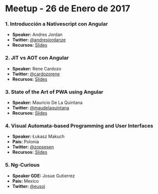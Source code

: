 # Meetup - 26 de Enero de 2017 

### 1. Introducción a Nativescript con Angular
* **Speaker:** Andres Jordan
* **Twitter:** [@andresjordanze](https://twitter.com/andresjordanze)
* **Recursos:** [Slides](https://goo.gl/moxKnG)

### 2. JIT vs AOT con Angular
* **Speaker:** Rene Cardozo
* **Twitter:** [@cardozorene](https://twitter.com/cardozorene)
* **Recursos:** [Slides](./slides/JIT-and-AOT.pptx)

### 3. State of the Art of PWA using Angular
* **Speaker:** Mauricio De La Quintana
* **Twitter:** [@maudelaquintana](https://twitter.com/maudelaquintana)
* **Recursos:** [Slides](http://slides.com/maudel/pwa) 

### 4. Visual Automata-based Programming and User Interfaces
* **Speaker:** Łukasz Makuch
* **Pais:** Polonia
* **Twitter:** [@zopsesen](https://twitter.com/zopsesen)
* **Recursos:** [Slides](https://docs.google.com/presentation/d/1CwV4vM_8UTFPQTJ5YlUFC53VlFbQgPJmU4W-lDLmvLM/edit#slide=id.p3)

### 5. Ng-Curious
* **Speaker GDE:** Josue Gutierrez
* **Pais:** Mexico
* **Twitter:** [@eusoj](https://twitter.com/eusoj)